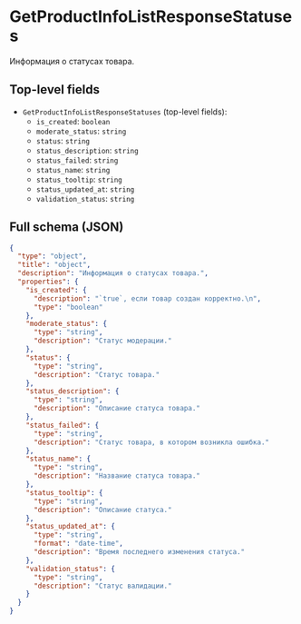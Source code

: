 # GetProductInfoListResponseStatuses

Информация о статусах товара.

## Top-level fields
- `GetProductInfoListResponseStatuses` (top-level fields):
  - `is_created`: `boolean`
  - `moderate_status`: `string`
  - `status`: `string`
  - `status_description`: `string`
  - `status_failed`: `string`
  - `status_name`: `string`
  - `status_tooltip`: `string`
  - `status_updated_at`: `string`
  - `validation_status`: `string`

## Full schema (JSON)
```json
{
  "type": "object",
  "title": "object",
  "description": "Информация о статусах товара.",
  "properties": {
    "is_created": {
      "description": "`true`, если товар создан корректно.\n",
      "type": "boolean"
    },
    "moderate_status": {
      "type": "string",
      "description": "Статус модерации."
    },
    "status": {
      "type": "string",
      "description": "Статус товара."
    },
    "status_description": {
      "type": "string",
      "description": "Описание статуса товара."
    },
    "status_failed": {
      "type": "string",
      "description": "Статус товара, в котором возникла ошибка."
    },
    "status_name": {
      "type": "string",
      "description": "Название статуса товара."
    },
    "status_tooltip": {
      "type": "string",
      "description": "Описание статуса."
    },
    "status_updated_at": {
      "type": "string",
      "format": "date-time",
      "description": "Время последнего изменения статуса."
    },
    "validation_status": {
      "type": "string",
      "description": "Статус валидации."
    }
  }
}
```
